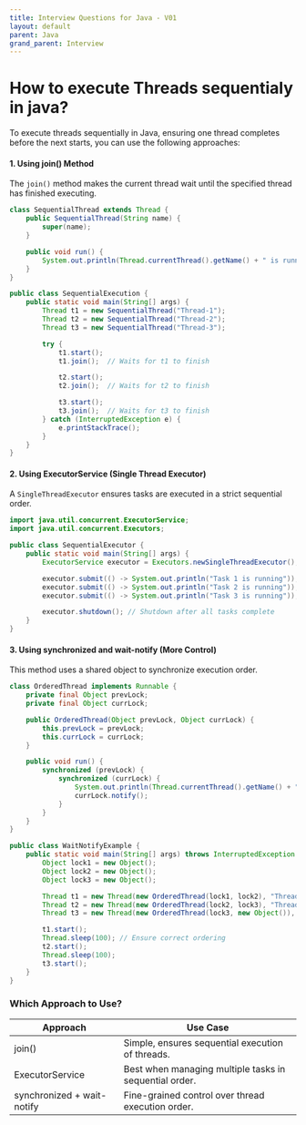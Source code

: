 ```yaml
---
title: Interview Questions for Java - V01
layout: default
parent: Java
grand_parent: Interview
---
```

# How to execute Threads sequentialy in java?

To execute threads sequentially in Java, ensuring one thread completes before the next starts, you can use the following approaches:

#### 1. Using join() Method
The `join()` method makes the current thread wait until the specified thread has finished executing.
```java
class SequentialThread extends Thread {
    public SequentialThread(String name) {
        super(name);
    }

    public void run() {
        System.out.println(Thread.currentThread().getName() + " is running");
    }
}

public class SequentialExecution {
    public static void main(String[] args) {
        Thread t1 = new SequentialThread("Thread-1");
        Thread t2 = new SequentialThread("Thread-2");
        Thread t3 = new SequentialThread("Thread-3");

        try {
            t1.start();
            t1.join();  // Waits for t1 to finish

            t2.start();
            t2.join();  // Waits for t2 to finish

            t3.start();
            t3.join();  // Waits for t3 to finish
        } catch (InterruptedException e) {
            e.printStackTrace();
        }
    }
}
```

#### 2. Using ExecutorService (Single Thread Executor)

A `SingleThreadExecutor` ensures tasks are executed in a strict sequential order.

```java
import java.util.concurrent.ExecutorService;
import java.util.concurrent.Executors;

public class SequentialExecutor {
    public static void main(String[] args) {
        ExecutorService executor = Executors.newSingleThreadExecutor();

        executor.submit(() -> System.out.println("Task 1 is running"));
        executor.submit(() -> System.out.println("Task 2 is running"));
        executor.submit(() -> System.out.println("Task 3 is running"));

        executor.shutdown(); // Shutdown after all tasks complete
    }
}
```

#### 3. Using synchronized and wait-notify (More Control)
This method uses a shared object to synchronize execution order.

```java
class OrderedThread implements Runnable {
    private final Object prevLock;
    private final Object currLock;

    public OrderedThread(Object prevLock, Object currLock) {
        this.prevLock = prevLock;
        this.currLock = currLock;
    }

    public void run() {
        synchronized (prevLock) {
            synchronized (currLock) {
                System.out.println(Thread.currentThread().getName() + " is running");
                currLock.notify();
            }
        }
    }
}

public class WaitNotifyExample {
    public static void main(String[] args) throws InterruptedException {
        Object lock1 = new Object();
        Object lock2 = new Object();
        Object lock3 = new Object();

        Thread t1 = new Thread(new OrderedThread(lock1, lock2), "Thread-1");
        Thread t2 = new Thread(new OrderedThread(lock2, lock3), "Thread-2");
        Thread t3 = new Thread(new OrderedThread(lock3, new Object()), "Thread-3");

        t1.start();
        Thread.sleep(100); // Ensure correct ordering
        t2.start();
        Thread.sleep(100);
        t3.start();
    }
}
```

### Which Approach to Use?

|Approach |Use Case|
|-----|------|
|join()	|Simple, ensures sequential execution of threads.|
|ExecutorService|	Best when managing multiple tasks in sequential order.|
|synchronized + wait-notify	|Fine-grained control over thread execution order.|

